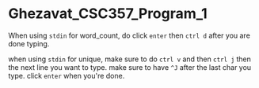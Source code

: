 # Ghezavat_CSC357_Program_1

When using `stdin` for word_count, do click `enter` then `ctrl d` after you are done typing.

when using `stdin` for unique, make sure to do `ctrl v` and then `ctrl j` then the next line you want to type. make sure to have `^J` after the last char you type. click `enter` when you're done.